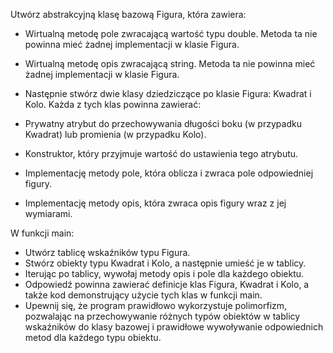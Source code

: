 Utwórz abstrakcyjną klasę bazową Figura, która zawiera:

- Wirtualną metodę pole zwracającą wartość typu double. Metoda ta nie powinna mieć żadnej implementacji w klasie Figura.
- Wirtualną metodę opis zwracającą string. Metoda ta nie powinna mieć żadnej implementacji w klasie Figura.
- Następnie stwórz dwie klasy dziedziczące po klasie Figura: Kwadrat i Kolo. Każda z tych klas powinna zawierać:

- Prywatny atrybut do przechowywania długości boku (w przypadku Kwadrat) lub promienia (w przypadku Kolo).
- Konstruktor, który przyjmuje wartość do ustawienia tego atrybutu.
- Implementację metody pole, która oblicza i zwraca pole odpowiedniej figury.
- Implementację metody opis, która zwraca opis figury wraz z jej wymiarami.

W funkcji main:

- Utwórz tablicę wskaźników typu Figura.
- Stwórz obiekty typu Kwadrat i Kolo, a następnie umieść je w tablicy.
- Iterując po tablicy, wywołaj metody opis i pole dla każdego obiektu.
- Odpowiedź powinna zawierać definicje klas Figura, Kwadrat i Kolo, a także kod demonstrujący użycie tych klas w funkcji main. 
- Upewnij się, że program prawidłowo wykorzystuje polimorfizm, 
pozwalając na przechowywanie różnych typów obiektów w tablicy wskaźników do klasy bazowej i prawidłowe wywoływanie odpowiednich metod dla każdego typu obiektu.
